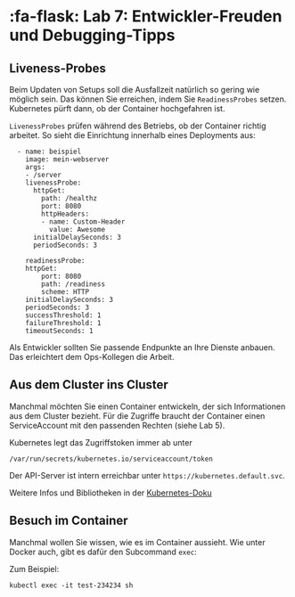 # :fa-flask: Lab 7: Entwickler-Freuden und Debugging-Tipps


## Liveness-Probes

Beim Updaten von Setups soll die Ausfallzeit natürlich so gering wie möglich sein. Das können Sie erreichen, indem Sie `ReadinessProbes` setzen. Kubernetes pürft dann, ob der Container hochgefahren ist.

`LivenessProbes` prüfen während des Betriebs, ob der Container richtig arbeitet. So sieht die Einrichtung innerhalb eines Deployments aus:

```
  - name: beispiel
    image: mein-webserver
    args:
    - /server
    livenessProbe:
      httpGet:
        path: /healthz
        port: 8080
        httpHeaders:
        - name: Custom-Header
          value: Awesome
      initialDelaySeconds: 3
      periodSeconds: 3

    readinessProbe:
    httpGet:
        port: 8080
        path: /readiness
        scheme: HTTP
    initialDelaySeconds: 3
    periodSeconds: 3
    successThreshold: 1 
    failureThreshold: 1 
    timeoutSeconds: 1
```

Als Entwickler sollten Sie passende Endpunkte an Ihre Dienste anbauen. Das erleichtert dem Ops-Kollegen die Arbeit.

## Aus dem Cluster ins Cluster

Manchmal möchten Sie einen Container entwickeln, der sich Informationen aus dem Cluster bezieht. Für die Zugriffe braucht der Container einen ServiceAccount mit den passenden Rechten (siehe Lab 5).

Kubernetes legt das Zugriffstoken immer ab unter

```
/var/run/secrets/kubernetes.io/serviceaccount/token
```

Der API-Server ist intern erreichbar unter `https://kubernetes.default.svc`.

Weitere Infos und Bibliotheken in der [Kubernetes-Doku](https://kubernetes.io/docs/tasks/administer-cluster/access-cluster-api/)

## Besuch im Container

Manchmal wollen Sie wissen, wie es im Container aussieht. Wie unter Docker auch, gibt es dafür den Subcommand `exec`:

Zum Beispiel:

```
kubectl exec -it test-234234 sh
```

